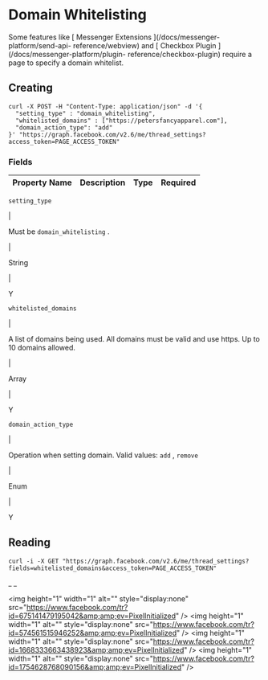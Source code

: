 #  Domain Whitelisting

Some features like [ Messenger Extensions ](/docs/messenger-platform/send-api-
reference/webview) and [ Checkbox Plugin ](/docs/messenger-platform/plugin-
reference/checkbox-plugin) require a page to specify a domain whitelist.

##  Creating

    
    
    curl -X POST -H "Content-Type: application/json" -d '{
      "setting_type" : "domain_whitelisting",
      "whitelisted_domains" : ["https://petersfancyapparel.com"],
      "domain_action_type": "add"
    }' "https://graph.facebook.com/v2.6/me/thread_settings?access_token=PAGE_ACCESS_TOKEN"

###  Fields

Property Name  |  Description  |  Type  |  Required  
---|---|---|---  
  
` setting_type `

|

Must be ` domain_whitelisting ` .

|

String

|

Y  
  
` whitelisted_domains `

|

A list of domains being used. All domains must be valid and use https. Up to
10 domains allowed.

|

Array

|

Y  
  
` domain_action_type `

|

Operation when setting domain. Valid values: ` add ` , ` remove `

|

Enum

|

Y  
  
##  Reading

    
    
    curl -i -X GET "https://graph.facebook.com/v2.6/me/thread_settings?fields=whitelisted_domains&access_token=PAGE_ACCESS_TOKEN"

_ _

&lt;img height="1" width="1" alt="" style="display:none"
src="https://www.facebook.com/tr?id=675141479195042&amp;amp;ev=PixelInitialized"
/&gt; &lt;img height="1" width="1" alt="" style="display:none"
src="https://www.facebook.com/tr?id=574561515946252&amp;amp;ev=PixelInitialized"
/&gt; &lt;img height="1" width="1" alt="" style="display:none"
src="https://www.facebook.com/tr?id=1668333663438923&amp;amp;ev=PixelInitialized"
/&gt; &lt;img height="1" width="1" alt="" style="display:none"
src="https://www.facebook.com/tr?id=1754628768090156&amp;amp;ev=PixelInitialized"
/&gt;

